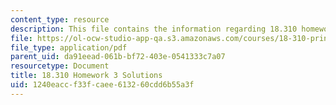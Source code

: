 ```yaml
---
content_type: resource
description: This file contains the information regarding 18.310 homework 3 solutions.
file: https://ol-ocw-studio-app-qa.s3.amazonaws.com/courses/18-310-principles-of-discrete-applied-mathematics-fall-2013/1240eaccf33fcaee613260cdd6b55a3f_MIT18_310F13_Homework3Sol.pdf
file_type: application/pdf
parent_uid: da91eead-061b-bf72-403e-0541333c7a07
resourcetype: Document
title: 18.310 Homework 3 Solutions
uid: 1240eacc-f33f-caee-6132-60cdd6b55a3f
---
```


